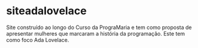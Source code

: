 # siteadalovelace
Site construído ao longo do Curso da PrograMaria e tem como proposta de apresentar mulheres que marcaram a história da programação. Este tem como foco Ada Lovelace. 
